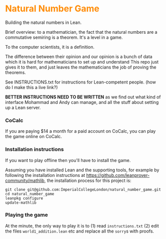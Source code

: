 <h1><span style='color:#ff8c00'> Natural Number Game
</span></h1>

Building the natural numbers in Lean.

Brief overview: to a mathematician, the fact that the natural numbers are a commutative semiring is a theorem. It's a level in a game.

To the computer scientists, it is a definition.

The difference between their opinion and our opinion is a bunch
of data which it is hard for mathematicians to set up and understand
This repo just gives it to them, and just leaves the mathematicians
the job of proving the theorems.

See INSTRUCTIONS.txt for instructions for Lean-competent people.
(how do I make this a live link?)

**BETTER INSTRUCTIONS NEED TO BE WRITTEN** as we find out
what kind of interface Mohammad and Andy can manage, and
all the stuff about setting up a Lean server.

### CoCalc

If you are paying $14 a month for a paid account on CoCalc, you can play
the game online on CoCalc.

### Installation instructions

If you want to play offline then you'll have to install the game.

Assuming you have installed Lean and the supporting tools, for example
by following the installation instructions at https://github.com/leanprover-community/mathlib,
the installation process for this project is:

```
git clone git@github.com:ImperialCollegeLondon/natural_number_game.git
cd natural_number_game
leanpkg configure
update-mathlib
```

### Playing the game

At the minute, the only way to play it is to
(1) read `instructions.txt`
(2) edit the files `world1_addition.lean` etc and replace all the `sorry`s with proofs.

